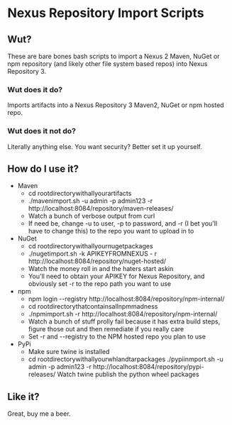 # Nexus Repository Import Scripts
## Wut?
These are bare bones bash scripts to import a Nexus 2 Maven, NuGet or npm repository (and likely other file system based repos)
into Nexus Repository 3.
### Wut does it do?
Imports artifacts into a Nexus Repository 3 Maven2, NuGet or npm hosted repo.
### Wut does it not do?
Literally anything else. You want security? Better set it up yourself.
## How do I use it?
* Maven
  * cd rootdirectorywithallyourartifacts
  * ./mavenimport.sh -u admin -p admin123 -r http://localhost:8084/repository/maven-releases/
  * Watch a bunch of verbose output from curl
  * If need be, change -u to user, -p to password, and -r (I bet you'll have to change this) to the repo you want to upload in to
* NuGet
  * cd rootdirectorywithallyournugetpackages
  * ./nugetimport.sh -k APIKEYFROMNEXUS - r http://localhost:8084/repository/nuget-hosted/
  * Watch the money roll in and the haters start askin
  * You'll need to obtain your APIKEY for Nexus Repository, and obviously set -r to the repo path you want to use
* npm
  * npm login --registry http://localhost:8084/repository/npm-internal/
  * cd rootdirectorythatcontainsallnpmmadness
  * ./npmimport.sh -r http://localhost:8084/repository/npm-internal/
  * Watch a bunch of stuff prolly fail because it has extra build steps, figure those out and then remediate if you really care
  * Set -r and --registry to the NPM hosted repo you plan to use
* PyPi
  * Make sure twine is installed 
  * cd rootdirectorywithallyourwhlandtarpackages
   ./pypiinmport.sh -u admin -p admin123 -r http://localhost:8084/repository/pypi-releases/
   Watch twine publish the python wheel packages 
## Like it?
Great, buy me a beer.
